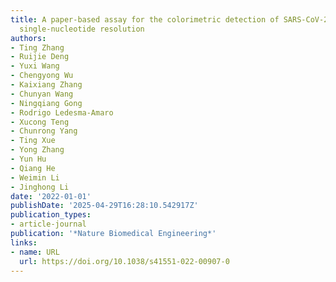 ```yaml
---
title: A paper-based assay for the colorimetric detection of SARS-CoV-2 variants at
  single-nucleotide resolution
authors:
- Ting Zhang
- Ruijie Deng
- Yuxi Wang
- Chengyong Wu
- Kaixiang Zhang
- Chunyan Wang
- Ningqiang Gong
- Rodrigo Ledesma‐Amaro
- Xucong Teng
- Chunrong Yang
- Ting Xue
- Yong Zhang
- Yun Hu
- Qiang He
- Weimin Li
- Jinghong Li
date: '2022-01-01'
publishDate: '2025-04-29T16:28:10.542917Z'
publication_types:
- article-journal
publication: '*Nature Biomedical Engineering*'
links:
- name: URL
  url: https://doi.org/10.1038/s41551-022-00907-0
---
```

